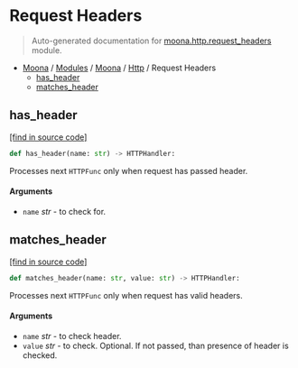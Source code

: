# Request Headers

> Auto-generated documentation for [moona.http.request_headers](https://github.com/katunilya/moona/blob/main/moona/http/request_headers.py) module.

- [Moona](../../README.md#-moona) / [Modules](../../MODULES.md#moona-modules) / [Moona](../index.md#moona) / [Http](index.md#http) / Request Headers
    - [has_header](#has_header)
    - [matches_header](#matches_header)

## has_header

[[find in source code]](https://github.com/katunilya/moona/blob/main/moona/http/request_headers.py#L9)

```python
def has_header(name: str) -> HTTPHandler:
```

Processes next `HTTPFunc` only when request has passed header.

#### Arguments

- `name` *str* - to check for.

## matches_header

[[find in source code]](https://github.com/katunilya/moona/blob/main/moona/http/request_headers.py#L28)

```python
def matches_header(name: str, value: str) -> HTTPHandler:
```

Processes next `HTTPFunc` only when request has valid headers.

#### Arguments

- `name` *str* - to check header.
- `value` *str* - to check. Optional. If not passed, than presence of header is
checked.
